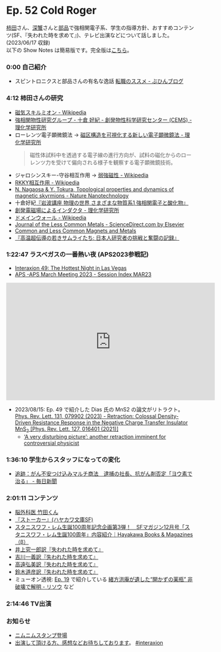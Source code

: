 # Ep. 52 Cold Roger

[柿田](https://twitter.com/S_Kakita)さん、[深蟹](https://twitter.com/KyoumiOfBukai)さんと[部品](https://twitter.com/tjmlab)で強相関電子系、学生の指導方針、おすすめコンテンツ(SF、『失われた時を求めて』)、テレビ出演などについて話しました。 (2023/06/17 収録)  
以下の Show Notes は簡易版です。完全版は[こちら](https://interaxion-podcast.github.io/52)。

### 0:00 自己紹介

- スピントロニクスと部品さんの有名な逸話 [転職のススメ - ぶひんブログ](https://buhin-blog.blogspot.com/2020/12/blog-post_19.html)

### 4:12 柿田さんの研究

- [磁気スキルミオン - Wikipedia](https://ja.wikipedia.org/wiki/%E7%A3%81%E6%B0%97%E3%82%B9%E3%82%AD%E3%83%AB%E3%83%9F%E3%82%AA%E3%83%B3)
- [強相関物性研究グループ - 十倉 好紀 - 創発物性科学研究センター (CEMS) - 理化学研究所](https://cems.riken.jp/jp/laboratory/scprg)
- ローレンツ電子顕微鏡法 → [磁区構造を可視化する新しい電子顕微鏡法 - 理化学研究所](https://www.riken.jp/press/2019/20190314_1/index.html)  
  >磁性体試料中を透過する電子線の進行方向が、試料の磁化からのローレンツ力を受けて偏向される様子を観察する電子顕微鏡技術。
- ジャロシンスキー-守谷相互作用 → [弱強磁性 - Wikipedia](https://ja.wikipedia.org/wiki/%E5%BC%B1%E5%BC%B7%E7%A3%81%E6%80%A7)
- [RKKY相互作用 - Wikipedia](https://ja.wikipedia.org/wiki/RKKY%E7%9B%B8%E4%BA%92%E4%BD%9C%E7%94%A8)
- [N. Nagaosa & Y. Tokura, Topological properties and dynamics of magnetic skyrmions - Nature Nanotechnology](https://www.nature.com/articles/nnano.2013.243)
- 十倉好紀[『岩波講座 物理の世界 さまざまな物質系1 強相関電子と酸化物』](https://amzn.to/45fbIMK)
- [創発電磁場によるインダクタ - 理化学研究所](https://www.riken.jp/press/2020/20201008_1/)
- [ドメインウォール - Wikipedia](https://ja.wikipedia.org/wiki/%E3%83%89%E3%83%A1%E3%82%A4%E3%83%B3%E3%82%A6%E3%82%A9%E3%83%BC%E3%83%AB)
- [Journal of the Less Common Metals - ScienceDirect.com by Elsevier](https://www.sciencedirect.com/journal/journal-of-the-less-common-metals)
- [Common and Less Common Magnets and Metals](https://berman-shoenberg.blogspot.com/)
- [『高温超伝導の若きサムライたち: 日本人研究者の挑戦と奮闘の記録』](https://amzn.to/3mo3pNb)

### 1:22:47 ラスベガスの一番熱い夜 (APS2023参戦記)

- [Interaxion 49: The Hottest Night in Las Vegas](https://interaxion-podcast.github.io/49)
- [APS -APS March Meeting 2023 - Session Index MAR23](https://meetings.aps.org/Meeting/MAR23/Session/K20)

<div style="text-align: center;">
<iframe width="560" height="315" src="https://www.youtube.com/embed/XhhvOMuLF94?si=sAzHo1zHJaIREKmo" title="YouTube video player" frameborder="0" allow="accelerometer; autoplay; clipboard-write; encrypted-media; gyroscope; picture-in-picture; web-share" allowfullscreen></iframe>
</div>

- 2023/08/15: Ep. 49 で紹介した Dias 氏の MnS2 の論文がリトラクト。 [Phys. Rev. Lett. 131, 079902 (2023) - Retraction: Colossal Density-Driven Resistance Response in the Negative Charge Transfer Insulator ${\mathrm{MnS}}_{2}$ [Phys. Rev. Lett. 127, 016401 (2021)]](https://journals.aps.org/prl/abstract/10.1103/PhysRevLett.131.079902)
  - [‘A very disturbing picture’: another retraction imminent for controversial physicist](https://www.nature.com/articles/d41586-023-02401-2)

### 1:36:10 学生からスタッフになっての変化

- [追跡：がん不安つけ込みマルチ商法　逮捕の社長、抗がん剤否定「ヨウ素で治る」 - 毎日新聞](https://mainichi.jp/articles/20230415/ddm/012/040/134000c)

### 2:01:11 コンテンツ

- [脳外科医 竹田くん](https://dr-takeda.hatenablog.com/)
- [『ストーカー』(ハヤカワ文庫SF)](https://amzn.to/47OwZOL)
- [スタニスワフ・レム生誕100周年記念企画第3弾！　SFマガジン12月号「スタニスワフ・レム生誕100周年」内容紹介｜Hayakawa Books & Magazines（β）](https://www.hayakawabooks.com/n/nebb83de4e871)
- [井上究一郎訳『失われた時を求めて』](https://amzn.to/3OUJwI4)
- [吉川一義訳『失われた時を求めて』](https://amzn.to/45cV8Nt)
- [高遠弘美訳『失われた時を求めて』](https://amzn.to/3La9UN9)
- [鈴木道彦訳『失われた時を求めて』](https://amzn.to/3KOotFE)
- ミューオン透視: [Ep. 19](https://interaxion-podcast.github.io/19) で紹介している [緒方洪庵が遺した“開かずの薬瓶” 非破壊で解明 - リソウ](https://resou.osaka-u.ac.jp/ja/research/2021/20210317_1) など

### 2:14:46 TV出演

### お知らせ

- [ニムニムスタンプ登場](https://store.line.me/stickershop/product/20651080/ja)
- [出演して頂ける方、感想などお待ちしております](https://interaxion-podcast.github.io/feedback/)。 [#interaxion](https://twitter.com/hashtag/interaxion)
